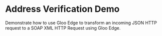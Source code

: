 # Address Verification Demo

Demonstrate how to use Gloo Edge to transform an incoming JSON HTTP request to a SOAP XML HTTP Request using Gloo Edge.
